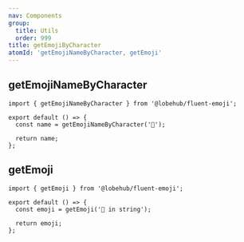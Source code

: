 ```yaml
---
nav: Components
group:
  title: Utils
  order: 999
title: getEmojiByCharacter
atomId: 'getEmojiNameByCharacter, getEmoji'
---
```


## getEmojiNameByCharacter

```tsx
import { getEmojiNameByCharacter } from '@lobehub/fluent-emoji';

export default () => {
  const name = getEmojiNameByCharacter('🤯');

  return name;
};
```

## getEmoji

```tsx
import { getEmoji } from '@lobehub/fluent-emoji';

export default () => {
  const emoji = getEmoji('🤯 in string');

  return emoji;
};
```
